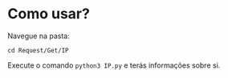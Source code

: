 # Como usar?

Navegue na pasta:

```
cd Request/Get/IP
```

Execute o comando ```python3 IP.py``` e terás informações sobre si.
